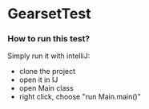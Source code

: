 # GearsetTest

### How to run this test?
Simply run it with intelliJ:
+ clone the project
+ open it in IJ
+ open Main class
+ right click, choose "run Main.main()"
